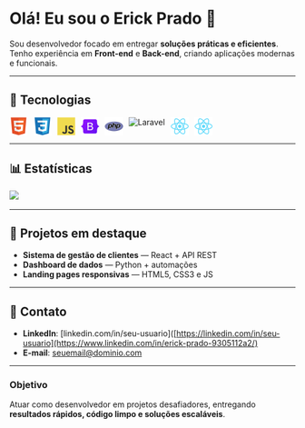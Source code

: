 # Olá! Eu sou o **Erick Prado** 👋

Sou desenvolvedor focado em entregar **soluções práticas e eficientes**. Tenho experiência em **Front-end** e **Back-end**, criando aplicações modernas e funcionais.

---

## 🧰 Tecnologias

<div style="display:flex; gap:10px; align-items:center; flex-wrap:wrap">
  <img alt="HTML5" height="32" src="https://raw.githubusercontent.com/devicons/devicon/master/icons/html5/html5-original.svg" />
  <img alt="CSS3" height="32" src="https://raw.githubusercontent.com/devicons/devicon/master/icons/css3/css3-original.svg" />
  <img alt="JavaScript" height="32" src="https://raw.githubusercontent.com/devicons/devicon/master/icons/javascript/javascript-original.svg" />
  <img alt="Bootstrap" height="32" src="https://raw.githubusercontent.com/devicons/devicon/master/icons/bootstrap/bootstrap-original.svg" />
  <img alt="PHP" height="32" src="https://raw.githubusercontent.com/devicons/devicon/master/icons/php/php-original.svg" />
  <img alt="Laravel" height="32" src="https://cdn.jsdelivr.net/gh/devicons/devicon/icons/laravel/laravel-original.svg" />
  <img alt="React" height="32" src="https://raw.githubusercontent.com/devicons/devicon/master/icons/react/react-original.svg" />
  <img alt="React Native" height="32" src="https://raw.githubusercontent.com/devicons/devicon/master/icons/react/react-original.svg" />
</div>


---

## 📊 Estatísticas

<picture>
  <source
    srcset="https://github-readme-stats.vercel.app/api?username=anuraghazra&show_icons=true&theme=dark"
    media="(prefers-color-scheme: dark)"
  />
  <source
    srcset="https://github-readme-stats.vercel.app/api?username=anuraghazra&show_icons=true"
    media="(prefers-color-scheme: light), (prefers-color-scheme: no-preference)"
  />
  <img src="https://github-readme-stats.vercel.app/api?username=anuraghazra&show_icons=true" />
</picture>

---

## 🚀 Projetos em destaque

* **Sistema de gestão de clientes** — React + API REST
* **Dashboard de dados** — Python + automações
* **Landing pages responsivas** — HTML5, CSS3 e JS

---

## 📩 Contato

* **LinkedIn**: [linkedin.com/in/seu-usuario]([https://linkedin.com/in/seu-usuario](https://www.linkedin.com/in/erick-prado-9305112a2/)
* **E-mail**: [seuemail@dominio.com](erick.p436@gmail.com)

---

### Objetivo

Atuar como desenvolvedor em projetos desafiadores, entregando **resultados rápidos, código limpo e soluções escaláveis**.
